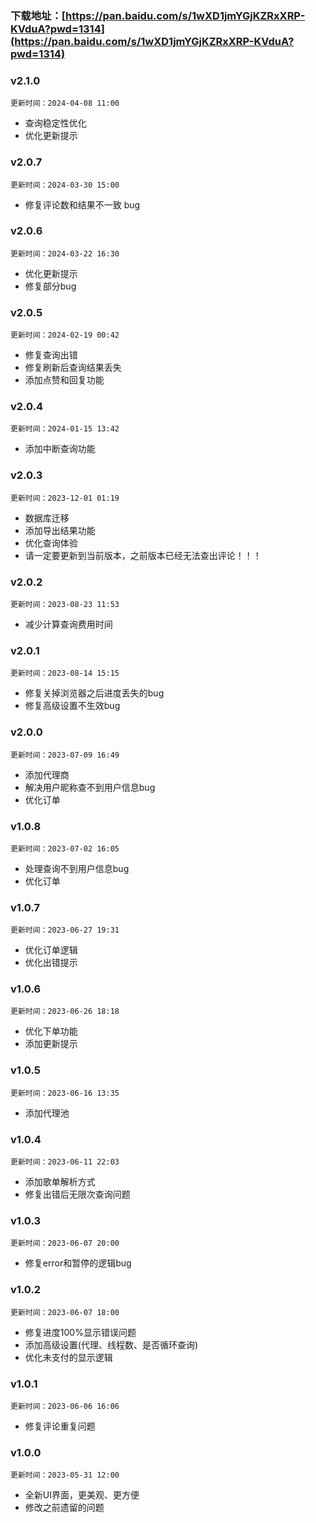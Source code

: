 ### 下载地址：[https://pan.baidu.com/s/1wXD1jmYGjKZRxXRP-KVduA?pwd=1314](https://pan.baidu.com/s/1wXD1jmYGjKZRxXRP-KVduA?pwd=1314)

### v2.1.0

`更新时间：2024-04-08 11:00`

- 查询稳定性优化
- 优化更新提示

### v2.0.7

`更新时间：2024-03-30 15:00`

- 修复评论数和结果不一致 bug

### v2.0.6

`更新时间：2024-03-22 16:30`

- 优化更新提示
- 修复部分bug

### v2.0.5

`更新时间：2024-02-19 00:42`

- 修复查询出错
- 修复刷新后查询结果丢失
- 添加点赞和回复功能

### v2.0.4

`更新时间：2024-01-15 13:42`

- 添加中断查询功能

### v2.0.3

`更新时间：2023-12-01 01:19`

- 数据库迁移
- 添加导出结果功能
- 优化查询体验
- 请一定要更新到当前版本，之前版本已经无法查出评论！！！

### v2.0.2

`更新时间：2023-08-23 11:53`

- 减少计算查询费用时间

### v2.0.1

`更新时间：2023-08-14 15:15`

- 修复关掉浏览器之后进度丢失的bug
- 修复高级设置不生效bug

### v2.0.0

`更新时间：2023-07-09 16:49`

- 添加代理商
- 解决用户昵称查不到用户信息bug
- 优化订单

### v1.0.8

`更新时间：2023-07-02 16:05`

- 处理查询不到用户信息bug
- 优化订单

### v1.0.7

`更新时间：2023-06-27 19:31`

- 优化订单逻辑
- 优化出错提示

### v1.0.6

`更新时间：2023-06-26 18:18`

- 优化下单功能
- 添加更新提示

### v1.0.5

`更新时间：2023-06-16 13:35`

- 添加代理池

### v1.0.4

`更新时间：2023-06-11 22:03`

- 添加歌单解析方式
- 修复出错后无限次查询问题

### v1.0.3

`更新时间：2023-06-07 20:00`

- 修复error和暂停的逻辑bug

### v1.0.2

`更新时间：2023-06-07 18:00`

- 修复进度100%显示错误问题
- 添加高级设置(代理、线程数、是否循环查询)
- 优化未支付的显示逻辑

### v1.0.1

`更新时间：2023-06-06 16:06`

- 修复评论重复问题

### v1.0.0

`更新时间：2023-05-31 12:00`

- 全新UI界面，更美观、更方便
- 修改之前遗留的问题

